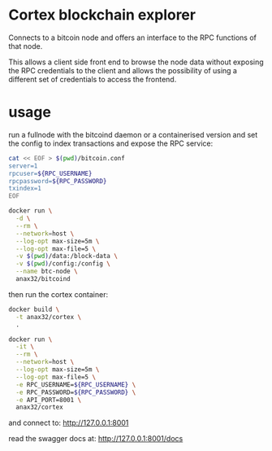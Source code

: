 # Cortex blockchain explorer

Connects to a bitcoin node and offers an interface to the RPC functions of that node.

This allows a client side front end to browse the node data without exposing the RPC
credentials to the client and allows the possibility of using a different set of
credentials to access the frontend.

# usage

run a fullnode with the bitcoind daemon or a containerised version and set the config
to index transactions and expose the RPC service:

```bash
cat << EOF > $(pwd)/bitcoin.conf
server=1
rpcuser=${RPC_USERNAME}
rpcpassword=${RPC_PASSWORD}
txindex=1
EOF

docker run \
  -d \
  --rm \
  --network=host \
  --log-opt max-size=5m \
  --log-opt max-file=5 \
  -v $(pwd)/data:/block-data \
  -v $(pwd)/config:/config \
  --name btc-node \
  anax32/bitcoind
```

then run the cortex container:
```bash
docker build \
  -t anax32/cortex \
  .

docker run \
  -it \
  --rm \
  --network=host \
  --log-opt max-size=5m \
  --log-opt max-file=5 \
  -e RPC_USERNAME=${RPC_USERNAME} \
  -e RPC_PASSWORD=${RPC_PASSWORD} \
  -e API_PORT=8001 \
  anax32/cortex
```

and connect to: http://127.0.0.1:8001

read the swagger docs at: http://127.0.0.1:8001/docs
